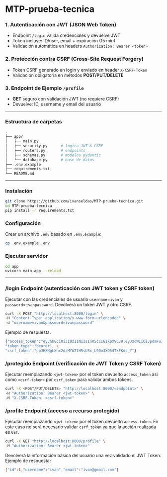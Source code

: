 # MTP-prueba-tecnica

### 1. Autenticación con JWT (JSON Web Token)
- Endpoint `/login` valida credenciales y devuelve JWT  
- Token incluye: ID/user, email + expiración (15 min)  
- Validación automática en headers `Authorization: Bearer <token>`  

### 2. Protección contra CSRF (Cross-Site Request Forgery)  
- Token CSRF generado en login y enviado en header `X-CSRF-Token`  
- Validación obligatoria en métodos **POST/PUT/DELETE**  

### 3. Endpoint de Ejemplo `/profile`
- **GET** seguro con validación JWT (no requiere CSRF)
- Devuelve: ID, username y email del usuario  
---
### Estructura de carpetas
```bash
.
├── app/
│   ├── main.py
│   ├── security.py      # lógica JWT & CSRF
│   ├── routers.py       # endpoints
│   ├── schemas.py       # modelos pydantic
│   └── database.py      # base de datos
├── .env.example       
├── requirements.txt
└── README.md
```
---
### Instalación
```bash
git clone https://github.com/ivanseldas/MTP-prueba-tecnica.git
cd MTP-prueba-tecnica
pip install -r requirements.txt
```
### Configuración
Crear un archivo `.env` basado en `.env.example`:
```bash
cp .env.example .env
```

### Ejecutar servidor
```bash
cd app
uvicorn main:app --reload
```
---
### /login Endpoint (autenticación con JWT token y CSRF token)
Ejecutar con las credenciales de usuario `username`=`ivan` y `password`=`ivanpassword`. Devolverá un token JWT y otro CSRF.
```bash
curl -X POST "http://localhost:8000/login" \
-H "Content-Type: application/x-www-form-urlencoded" \
-d "username=ivan&password=ivanpassword"
```
Ejemplo de respuesta:
```bash
{"access_token":"eyJhbGciOiJIUzI1NiIsInR5cCI6IkpXVCJ9.eyJzdWIiOiJpdmFuIiwiaWQiOjEsImVtYWlsIjoiaXZhbkBnbWFpbC5jb20iLCJleHAiOjE3NDUxOTE0NDN9.qsYv9SLfvzi9inxHiA1YLJK7UOHxMUMzwy5p0TsAFEk", \
"token_type":"bearer", \
"csrf_token":"ppJHXNgLXhx2dzMYWZ1H5sUSx_L90o3XO54TkEKds_Y"}
```

### /protegido Endpoint (verificación de JWT Token y CSRF Token)
Ejecutar reemplazando `<jwt-token>` por el token devuelto `access_token` asi como `<csrf-token>` por `csrf_token` para validar ambos tokens.
```bash
curl -X <POST/PUT/DELETE> "http://localhost:8000/<endpoint>" \
-H "Authorization: Bearer <jwt-token>" \
-H "X-CSRF-Token: <csrf-token>"
```

### /profile Endpoint (acceso a recurso protegido)
Ejecutar reemplazando `<jwt-token>` por el token devuelto `access_token`. En este caso no será necesario validar `csrf_token` ya que la acción realizada es `GET`.
```bash
curl -X GET "http://localhost:8000/profile" \
-H "Authorization: Bearer <jwt-token>" 
```
Devolverá la información básica del usuario una vez validado el JWT Token. Ejemplo de respuesta:
```bash
{"id":1,"username":"ivan","email":"ivan@gmail.com"}
```
